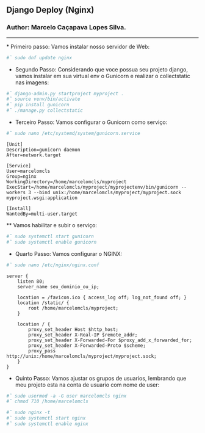 ## Django Deploy (Nginx)
### Author: Marcelo Caçapava Lopes Silva.
<hr>
* Primeiro passo: Vamos instalar nosso servidor de Web:

```bash
#˜ sudo dnf update nginx
```

* Segundo Passo: Considerando que voce possua seu projeto django, vamos instalar em sua virtual env o Gunicorn e realizar o collectstatic nas imagens:

```bash
#˜ django-admin.py startproject myproject .
#˜ source venv/bin/activate
#˜ pip install gunicorn
#˜ ./manage.py collectstatic

```

* Terceiro Passo: Vamos configurar o Gunicorn como serviço:
```bash
#˜ sudo nano /etc/systemd/system/gunicorn.service
```

```
[Unit]
Description=gunicorn daemon
After=network.target

[Service]
User=marcelomcls
Group=nginx
WorkingDirectory=/home/marcelomcls/myproject
ExecStart=/home/marcelomcls/myproject/myprojectenv/bin/gunicorn --workers 3 --bind unix:/home/marcelomcls/myproject/myproject.sock myproject.wsgi:application

[Install]
WantedBy=multi-user.target
```

** Vamos habilitar e subir o serviço:

```bash
#˜ sudo systemctl start gunicorn
#˜ sudo systemctl enable gunicorn
```

* Quarto Passo: Vamos configurar o NGINX:

```bash
#˜ sudo nano /etc/nginx/nginx.conf
```

```nginx
server {
    listen 80;
    server_name seu_dominio_ou_ip;

    location = /favicon.ico { access_log off; log_not_found off; }
    location /static/ {
        root /home/marcelomcls/myproject;
    }

    location / {
        proxy_set_header Host $http_host;
        proxy_set_header X-Real-IP $remote_addr;
        proxy_set_header X-Forwarded-For $proxy_add_x_forwarded_for;
        proxy_set_header X-Forwarded-Proto $scheme;
        proxy_pass http://unix:/home/marcelomcls/myproject/myproject.sock;
    }
}
```

* Quinto Passo: Vamos ajustar os grupos de usuarios, lembrando que meu projeto esta na conta de usuario com nome de user:

```bash
#˜ sudo usermod -a -G user marcelomcls nginx
#˜ chmod 710 /home/marcelomcls

#˜ sudo nginx -t
#˜ sudo systemctl start nginx
#˜ sudo systemctl enable nginx
```
